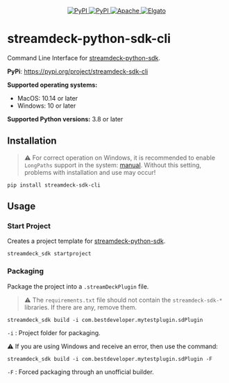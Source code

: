 <p align="center">
    <a href="https://pypi.org/project/streamdeck-sdk-cli" target="_blank">
        <img src="https://img.shields.io/pypi/v/streamdeck-sdk-cli" alt="PyPI">
    </a>
    <a href="https://pypi.org/project/streamdeck-sdk-cli" target="_blank">
        <img src="https://static.pepy.tech/badge/streamdeck-sdk-cli" alt="PyPI">
    </a>
    <a href="https://opensource.org/licenses/Apache-2.0" target="_blank">
        <img src="https://img.shields.io/badge/License-Apache_2.0-blue.svg" alt="Apache">
    </a>
    <a href="https://docs.elgato.com/sdk" target="_blank">
        <img src="https://badgen.net/badge/Elgato/doc/blue" alt="Elgato">
    </a>
</p>

# streamdeck-python-sdk-cli

Command Line Interface for [streamdeck-python-sdk](https://github.com/gri-gus/streamdeck-python-sdk).

**PyPi**: https://pypi.org/project/streamdeck-sdk-cli

**Supported operating systems:**

* MacOS: 10.14 or later
* Windows: 10 or later

**Supported Python versions:** 3.8 or later

## Installation

> ⚠️ For correct operation on Windows, it is recommended to enable `LongPaths` support in
> the system: [manual](https://www.backupery.com/how-to-enable-ntfs-long-paths-in-windows/).
> Without this setting, problems with installation and use may occur!

```shell
pip install streamdeck-sdk-cli
```

## Usage

### Start Project

Creates a project template for [streamdeck-python-sdk](https://github.com/gri-gus/streamdeck-python-sdk).

```shell
streamdeck_sdk startproject
```

### Packaging

Package the project into a `.streamDeckPlugin` file.

> ⚠️ The `requirements.txt` file should not contain the `streamdeck-sdk-*` libraries. If there are any, remove them.

```shell
streamdeck_sdk build -i com.bestdeveloper.mytestplugin.sdPlugin
```

`-i` : Project folder for packaging.

⚠️ If you are using Windows and receive an error, then use the command:

```shell
streamdeck_sdk build -i com.bestdeveloper.mytestplugin.sdPlugin -F
```

`-F` : Forced packaging through an unofficial builder.

